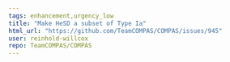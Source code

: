 ```yaml
---
tags: enhancement,urgency_low
title: "Make HeSD a subset of Type Ia"
html_url: "https://github.com/TeamCOMPAS/COMPAS/issues/945"
user: reinhold-willcox
repo: TeamCOMPAS/COMPAS
---
```


